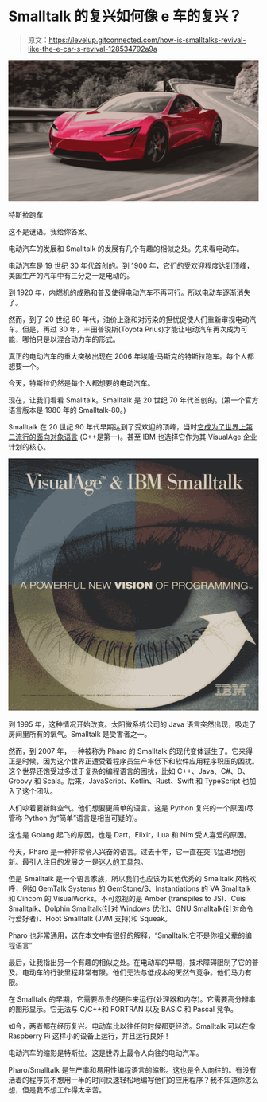 # Smalltalk 的复兴如何像 e 车的复兴？

> 原文：<https://levelup.gitconnected.com/how-is-smalltalks-revival-like-the-e-car-s-revival-128534792a9a>

![](img/ccfd18c54de11ecfea36140a9566366c.png)

特斯拉跑车

这不是谜语。我给你答案。

电动汽车的发展和 Smalltalk 的发展有几个有趣的相似之处。先来看电动车。

电动汽车是 19 世纪 30 年代首创的。到 1900 年，它们的受欢迎程度达到顶峰，美国生产的汽车中有三分之一是电动的。

到 1920 年，内燃机的成熟和普及使得电动汽车不再可行。所以电动车逐渐消失了。

然而，到了 20 世纪 60 年代，油价上涨和对污染的担忧促使人们重新审视电动汽车。但是，再过 30 年，丰田普锐斯(Toyota Prius)才能让电动汽车再次成为可能，哪怕只是以混合动力车的形式。

真正的电动汽车的重大突破出现在 2006 年埃隆·马斯克的特斯拉跑车。每个人都想要一个。

今天，特斯拉仍然是每个人都想要的电动汽车。

现在，让我们看看 Smalltalk。Smalltalk 是 20 世纪 70 年代首创的。(第一个官方语言版本是 1980 年的 Smalltalk-80。)

Smalltalk 在 20 世纪 90 年代早期达到了受欢迎的顶峰，当时[它成为了世界上第二流行的面向对象语言](http://jeffsutherland.org/news0196.html) (C++是第一)。甚至 IBM 也选择它作为其 VisualAge 企业计划的核心。

![](img/86a074d99d013587dfa1714f1c570762.png)

到 1995 年，这种情况开始改变。太阳微系统公司的 Java 语言突然出现，吸走了房间里所有的氧气。Smalltalk 是受害者之一。

然而，到 2007 年，一种被称为 Pharo 的 Smalltalk 的现代变体诞生了。它来得正是时候，因为这个世界正遭受着程序员生产率低下和软件应用程序积压的困扰。这个世界还饱受过多过于复杂的编程语言的困扰，比如 C++、Java、C#、D、Groovy 和 Scala。后来，JavaScript、Kotlin、Rust、Swift 和 TypeScript 也加入了这个团队。

人们吵着要新鲜空气。他们想要更简单的语言。这是 Python 复兴的一个原因(尽管称 Python 为“简单”语言是相当可疑的)。

这也是 Golang 起飞的原因，也是 Dart，Elixir，Lua 和 Nim 受人喜爱的原因。

今天，Pharo 是一种非常令人兴奋的语言。过去十年，它一直在突飞猛进地创新。最引人注目的发展之一是[迷人的工具包](https://gtoolkit.com/)。

但是 Smalltalk 是一个语言家族，所以我们也应该为其他优秀的 Smalltalk 风格欢呼，例如 GemTalk Systems 的 GemStone/S、Instantiations 的 VA Smalltalk 和 Cincom 的 VisualWorks。不可忽视的是 Amber (transpiles to JS)、Cuis Smalltalk、Dolphin Smalltalk(针对 Windows 优化)、GNU Smalltalk(针对命令行爱好者)、Hoot Smalltalk (JVM 支持)和 Squeak。

Pharo 也非常通用，这在本文中有很好的解释，“Smalltalk:它不是你祖父辈的编程语言”

最后，让我指出另一个有趣的相似之处。在电动车的早期，技术障碍限制了它的普及。电动车的行驶里程非常有限。他们无法与低成本的天然气竞争。他们马力有限。

在 Smalltalk 的早期，它需要昂贵的硬件来运行(处理器和内存)。它需要高分辨率的图形显示。它无法与 C/C++和 FORTRAN 以及 BASIC 和 Pascal 竞争。

如今，两者都在经历复兴。电动车比以往任何时候都更经济。Smalltalk 可以在像 Raspberry Pi 这样小的设备上运行，并且运行良好！

电动汽车的缩影是特斯拉。这是世界上最令人向往的电动汽车。

Pharo/Smalltalk 是生产率和易用性编程语言的缩影。这也是令人向往的。有没有活着的程序员不想用一半的时间快速轻松地编写他们的应用程序？我不知道你怎么想，但是我不想工作得太辛苦。